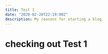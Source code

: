 ```yaml
---
title: Test 1
date: "2020-02-28T22:19:00Z"
description: My reasons for starting a blog.
---
```


# checking out Test 1